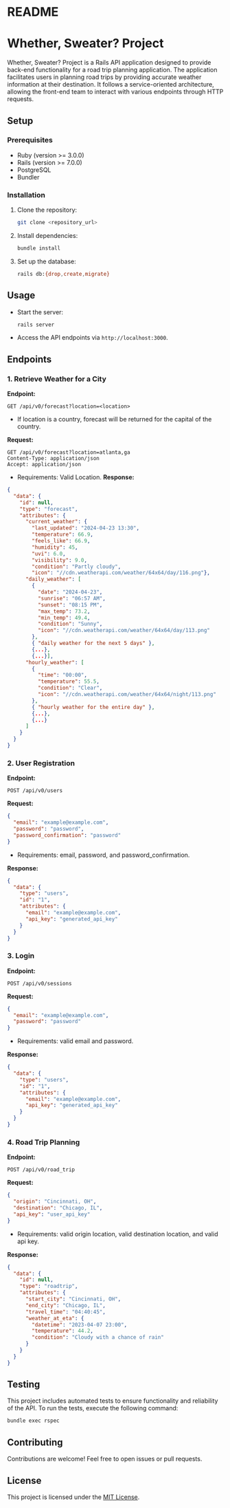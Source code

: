 # README

# Whether, Sweater? Project

Whether, Sweater? Project is a Rails API application designed to provide back-end functionality for a road trip planning application. The application facilitates users in planning road trips by providing accurate weather information at their destination. It follows a service-oriented architecture, allowing the front-end team to interact with various endpoints through HTTP requests.

## Setup

### Prerequisites
- Ruby (version >= 3.0.0)
- Rails (version >= 7.0.0)
- PostgreSQL
- Bundler

### Installation
1. Clone the repository:

    ```bash
    git clone <repository_url>
    ```

2. Install dependencies:

    ```bash
    bundle install
    ```

3. Set up the database:

    ```bash
    rails db:{drop,create,migrate}
    ```

## Usage
- Start the server:

    ```bash
    rails server
    ```

- Access the API endpoints via `http://localhost:3000`.

## Endpoints

### 1. Retrieve Weather for a City

**Endpoint:**
```
GET /api/v0/forecast?location=<location>
```
- If location is a country, forecast will be returned for the capital of the country.

**Request:**
```
GET /api/v0/forecast?location=atlanta,ga
Content-Type: application/json
Accept: application/json
```
- Requirements: Valid Location.
**Response:**
```json
{
  "data": {
    "id": null,
    "type": "forecast",
    "attributes": {
      "current_weather": {
        "last_updated": "2024-04-23 13:30",
        "temperature": 66.9,
        "feels_like": 66.9,
        "humidity": 45,
        "uvi": 6.0,
        "visibility": 9.0,
        "condition": "Partly cloudy",
        "icon": "//cdn.weatherapi.com/weather/64x64/day/116.png"},
      "daily_weather": [
        {
          "date": "2024-04-23",
          "sunrise": "06:57 AM",
          "sunset": "08:15 PM",
          "max_temp": 73.2,
          "min_temp": 49.4,
          "condition": "Sunny",
          "icon": "//cdn.weatherapi.com/weather/64x64/day/113.png"
        },
        { "daily weather for the next 5 days" },
        {...},
        {...}],
      "hourly_weather": [
        {
          "time": "00:00",
          "temperature": 55.5,
          "condition": "Clear",
          "icon": "//cdn.weatherapi.com/weather/64x64/night/113.png"
        },
        { "hourly weather for the entire day" },
        {...},
        {...}
      ]
    }
  }
}
```

### 2. User Registration

**Endpoint:**
```
POST /api/v0/users
```

**Request:**
```json
{
  "email": "example@example.com",
  "password": "password",
  "password_confirmation": "password"
}
```
- Requirements: email, password, and password_confirmation.

**Response:**
```json
{
  "data": {
    "type": "users",
    "id": "1",
    "attributes": {
      "email": "example@example.com",
      "api_key": "generated_api_key"
    }
  }
}
```

### 3. Login

**Endpoint:**
```
POST /api/v0/sessions
```

**Request:**
```json
{
  "email": "example@example.com",
  "password": "password"
}
```
- Requirements: valid email and password.

**Response:**
```json
{
  "data": {
    "type": "users",
    "id": "1",
    "attributes": {
      "email": "example@example.com",
      "api_key": "generated_api_key"
    }
  }
}
```

### 4. Road Trip Planning

**Endpoint:**
```
POST /api/v0/road_trip
```

**Request:**
```json
{
  "origin": "Cincinnati, OH",
  "destination": "Chicago, IL",
  "api_key": "user_api_key"
}
```
- Requirements: valid origin location, valid destination location, and valid api key.

**Response:**
```json
{
  "data": {
    "id": null,
    "type": "roadtrip",
    "attributes": {
      "start_city": "Cincinnati, OH",
      "end_city": "Chicago, IL",
      "travel_time": "04:40:45",
      "weather_at_eta": {
        "datetime": "2023-04-07 23:00",
        "temperature": 44.2,
        "condition": "Cloudy with a chance of rain"
      }
    }
  }
}
```

## Testing
This project includes automated tests to ensure functionality and reliability of the API. To run the tests, execute the following command:

```bash
bundle exec rspec
```

## Contributing
Contributions are welcome! Feel free to open issues or pull requests.

## License
This project is licensed under the [MIT License](LICENSE).

